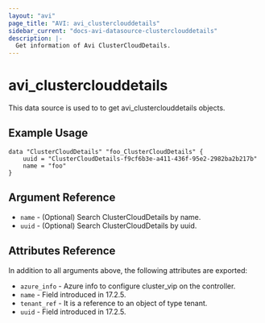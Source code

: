 ```yaml
---
layout: "avi"
page_title: "AVI: avi_clusterclouddetails"
sidebar_current: "docs-avi-datasource-clusterclouddetails"
description: |-
  Get information of Avi ClusterCloudDetails.
---
```


# avi_clusterclouddetails

This data source is used to to get avi_clusterclouddetails objects.

## Example Usage

```hcl
data "ClusterCloudDetails" "foo_ClusterCloudDetails" {
    uuid = "ClusterCloudDetails-f9cf6b3e-a411-436f-95e2-2982ba2b217b"
    name = "foo"
}
```

## Argument Reference

* `name` - (Optional) Search ClusterCloudDetails by name.
* `uuid` - (Optional) Search ClusterCloudDetails by uuid.

## Attributes Reference

In addition to all arguments above, the following attributes are exported:

* `azure_info` - Azure info to configure cluster_vip on the controller.
* `name` - Field introduced in 17.2.5.
* `tenant_ref` - It is a reference to an object of type tenant.
* `uuid` - Field introduced in 17.2.5.
